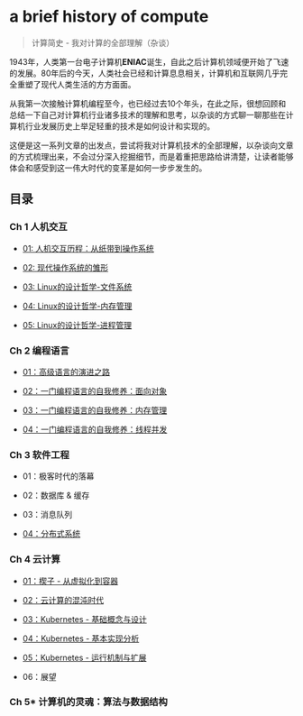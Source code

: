 # a brief history of compute
> 计算简史 - 我对计算的全部理解（杂谈）

1943年，人类第一台电子计算机**ENIAC**诞生，自此之后计算机领域便开始了飞速的发展。80年后的今天，人类社会已经和计算息息相关，计算机和互联网几乎完全重塑了现代人类生活的方方面面。

从我第一次接触计算机编程至今，也已经过去10个年头，在此之际，很想回顾和总结一下自己对计算机行业诸多技术的理解和思考，以杂谈的方式聊一聊那些在计算机行业发展历史上举足轻重的技术是如何设计和实现的。

这便是这一系列文章的出发点，尝试将我对计算机技术的全部理解，以杂谈向文章的方式梳理出来，不会过分深入挖掘细节，而是着重把思路给讲清楚，让读者能够体会和感受到这一伟大时代的变革是如何一步步发生的。

## 目录

### Ch 1 人机交互

- [01: 人机交互历程：从纸带到操作系统](ch1/01-人机交互历程_从纸带到操作系统.md)

- [02: 现代操作系统的雏形](ch1/02-现代操作系统的雏形.md)

- [03: Linux的设计哲学-文件系统](ch1/03-Linux的设计哲学_文件系统.md)

- [04: Linux的设计哲学-内存管理](ch1/04-Linux的设计哲学_内存管理.md)

- [05: Linux的设计哲学-进程管理](ch1/05-Linux的设计哲学_进程管理.md)

### Ch 2 编程语言

- [01：高级语言的演进之路](ch2/01-高级语言的演进之路.md)

- [02：一门编程语言的自我修养：面向对象](ch2/02-高级语言的自我修养_面向对象.md)

- [03：一门编程语言的自我修养：内存管理](ch2/03-高级语言的自我修养_内存管理.md)

- [04：一门编程语言的自我修养：线程并发](ch2/04-高级语言的自我修养_线程并发.md)

### Ch 3 软件工程

- 01：极客时代的落幕

- 02：数据库 & 缓存

- 03：消息队列

- [04：分布式系统](ch3/04-分布式系统.md)

### Ch 4 云计算

- [01：楔子 - 从虚拟化到容器](ch4/01-楔子_从虚拟化到容器.md)

- [02：云计算的混沌时代](ch4/02-云计算的混沌时代.md)

- [03：Kubernetes - 基础概念与设计](ch4/03-Kubernetes_基础概念与设计.md)

- [04：Kubernetes - 基本实现分析](ch4/04-Kubernetes_基本实现分析.md)

- [05：Kubernetes - 运行机制与扩展](ch4/05-Kubernetes_运行机制与扩展.md)

- 06：展望

### Ch 5* 计算机的灵魂：算法与数据结构

